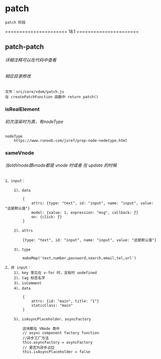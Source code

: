 # patch

    patch 阶段    

======================  18.1  ======================
## patch-patch
###### 详细注释可以在代码中查看
###### 相应目录修改

    文件：src/core/vdom/patch.js
    在 createPatchFunction 函数中 return patch()

### isRealElement
###### 初次渲染时为真，有nodeType
    
    nodeType 
        https://www.runoob.com/jsref/prop-node-nodetype.html


### sameVnode
###### 当oldVnode跟vnode都是 vnode 时或者 在 update 的时候

    1、input：

        1)、data 

            {
                attrs: {type: "text", id: "input", name: "input", value: "这是默认值"}
                model: {value: 1, expression: "msg", callback: ƒ}
                on: {click: ƒ}
            }

        2)、attrs

            {type: "text", id: "input", name: "input", value: "这是默认值"}

        3)、type

            makeMap('text,number,password,search,email,tel,url')

    2、非 input：
        1)、key 常见在 v-for 时，没有时 undefined
        2)、tag 标签名字
        3)、isComment
        4)、data 
            
            {
                attrs: {id: "main", title: "1"}
                staticClass: "main"
            }

        5)、isAsyncPlaceholder、asyncFactory

            这块都在 VNode 类中
            // async component factory function
            //异步工厂方法
            this.asyncFactory = asyncFactory
            // 是否为异步占位
            this.isAsyncPlaceholder = false
